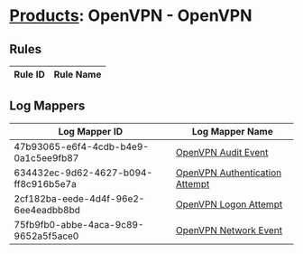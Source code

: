 # [Products](README.md): OpenVPN - OpenVPN

## Rules

|Rule ID|Rule Name|
|----|----|


## Log Mappers

|Log Mapper ID|Log Mapper Name|
|----|----|
|47b93065-e6f4-4cdb-b4e9-0a1c5ee9fb87|[OpenVPN Audit Event](../mappings/47b93065-e6f4-4cdb-b4e9-0a1c5ee9fb87.md)|
|634432ec-9d62-4627-b094-ff8c916b5e7a|[OpenVPN Authentication Attempt](../mappings/634432ec-9d62-4627-b094-ff8c916b5e7a.md)|
|2cf182ba-eede-4d4f-96e2-6ee4eadbb8bd|[OpenVPN Logon Attempt](../mappings/2cf182ba-eede-4d4f-96e2-6ee4eadbb8bd.md)|
|75fb9fb0-abbe-4aca-9c89-9652a5f5ace0|[OpenVPN Network Event](../mappings/75fb9fb0-abbe-4aca-9c89-9652a5f5ace0.md)|


